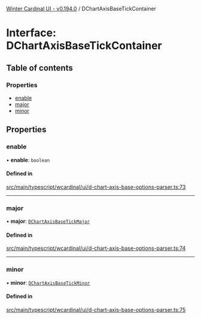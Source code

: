 [Winter Cardinal UI - v0.194.0](../index.md) / DChartAxisBaseTickContainer

# Interface: DChartAxisBaseTickContainer

## Table of contents

### Properties

- [enable](DChartAxisBaseTickContainer.md#enable)
- [major](DChartAxisBaseTickContainer.md#major)
- [minor](DChartAxisBaseTickContainer.md#minor)

## Properties

### enable

• **enable**: `boolean`

#### Defined in

[src/main/typescript/wcardinal/ui/d-chart-axis-base-options-parser.ts:73](https://github.com/winter-cardinal/winter-cardinal-ui/blob/v0.194.0/src/main/typescript/wcardinal/ui/d-chart-axis-base-options-parser.ts#L73)

___

### major

• **major**: [`DChartAxisBaseTickMajor`](DChartAxisBaseTickMajor.md)

#### Defined in

[src/main/typescript/wcardinal/ui/d-chart-axis-base-options-parser.ts:74](https://github.com/winter-cardinal/winter-cardinal-ui/blob/v0.194.0/src/main/typescript/wcardinal/ui/d-chart-axis-base-options-parser.ts#L74)

___

### minor

• **minor**: [`DChartAxisBaseTickMinor`](DChartAxisBaseTickMinor.md)

#### Defined in

[src/main/typescript/wcardinal/ui/d-chart-axis-base-options-parser.ts:75](https://github.com/winter-cardinal/winter-cardinal-ui/blob/v0.194.0/src/main/typescript/wcardinal/ui/d-chart-axis-base-options-parser.ts#L75)

